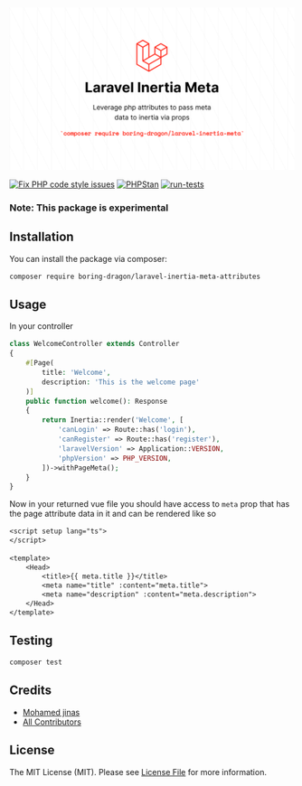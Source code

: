 ![cover](cover.png)

[![Fix PHP code style issues](https://github.com/boring-dragon/laravel-inertia-meta-attributes/actions/workflows/fix-php-code-style-issues.yml/badge.svg)](https://github.com/boring-dragon/laravel-inertia-meta-attributes/actions/workflows/fix-php-code-style-issues.yml)
[![PHPStan](https://github.com/boring-dragon/laravel-inertia-meta-attributes/actions/workflows/phpstan.yml/badge.svg)](https://github.com/boring-dragon/laravel-inertia-meta-attributes/actions/workflows/phpstan.yml)
[![run-tests](https://github.com/boring-dragon/laravel-inertia-meta-attributes/actions/workflows/run-tests.yml/badge.svg)](https://github.com/boring-dragon/laravel-inertia-meta-attributes/actions/workflows/run-tests.yml)

### Note: This package is experimental

## Installation

You can install the package via composer:

```bash
composer require boring-dragon/laravel-inertia-meta-attributes
```

## Usage

In your controller

```php
class WelcomeController extends Controller
{
    #[Page(
        title: 'Welcome',
        description: 'This is the welcome page'
    )]
    public function welcome(): Response
    {
        return Inertia::render('Welcome', [
            'canLogin' => Route::has('login'),
            'canRegister' => Route::has('register'),
            'laravelVersion' => Application::VERSION,
            'phpVersion' => PHP_VERSION,
        ])->withPageMeta();
    }
}
```

Now in your returned vue file you should have access to `meta` prop that has the page attribute data in it and can be rendered like so

```vue
<script setup lang="ts">
</script>

<template>
    <Head>
        <title>{{ meta.title }}</title>
        <meta name="title" :content="meta.title">
        <meta name="description" :content="meta.description">
    </Head>
</template>
```
## Testing

```bash
composer test
```

## Credits

- [Mohamed jinas](https://github.com/boring-dragon)
- [All Contributors](../../contributors)

## License

The MIT License (MIT). Please see [License File](LICENSE.md) for more information.
